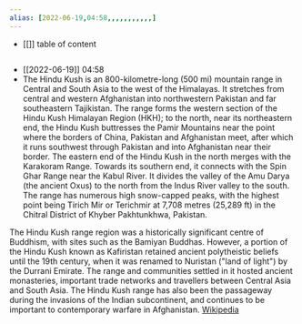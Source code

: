 ```yaml
---
alias: [2022-06-19,04:58,,,,,,,,,,,]
---
```

- [[]]
table of content
```toc
```

- [[2022-06-19]] 04:58
- The Hindu Kush is an 800-kilometre-long (500 mi) mountain range in Central and South Asia to the west of the Himalayas. It stretches from central and western Afghanistan into northwestern Pakistan and far southeastern Tajikistan. The range forms the western section of the Hindu Kush Himalayan Region (HKH); to the north, near its northeastern end, the Hindu Kush buttresses the Pamir Mountains near the point where the borders of China, Pakistan and Afghanistan meet, after which it runs southwest through Pakistan and into Afghanistan near their border. The eastern end of the Hindu Kush in the north merges with the Karakoram Range. Towards its southern end, it connects with the Spin Ghar Range near the Kabul River. It divides the valley of the Amu Darya (the ancient Oxus) to the north from the Indus River valley to the south. The range has numerous high snow-capped peaks, with the highest point being Tirich Mir or Terichmir at 7,708 metres (25,289 ft) in the Chitral District of Khyber Pakhtunkhwa, Pakistan. 

The Hindu Kush range region was a historically significant centre of Buddhism, with sites such as the Bamiyan Buddhas. However, a portion of the Hindu Kush known as Kafiristan retained ancient polytheistic beliefs until the 19th century, when it was renamed to Nuristan ("land of light") by the Durrani Emirate. The range and communities settled in it hosted ancient monasteries, important trade networks and travellers between Central Asia and South Asia. The Hindu Kush range has also been the passageway during the invasions of the Indian subcontinent, and continues to be important to contemporary warfare in Afghanistan.
[Wikipedia](https://en.wikipedia.org/wiki/Hindu%20Kush)